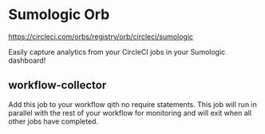 # Sumologic Orb
https://circleci.com/orbs/registry/orb/circleci/sumologic

Easily capture analytics from your CircleCI jobs in your Sumologic dashboard!

## workflow-collector
Add this job to your workflow qith no require statements. This job will run in parallel with the rest of your workflow for monitoring and will exit when all other jobs have completed.

